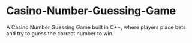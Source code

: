 # Casino-Number-Guessing-Game
 A Casino Number Guessing Game built in C++, where players place bets and try to guess the correct number to win. 

